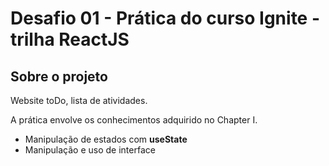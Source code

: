 # Desafio 01 - Prática do curso Ignite - trilha ReactJS

## Sobre o projeto

Website toDo, lista de atividades.

A prática envolve os conhecimentos adquirido no Chapter I.

* Manipulação de estados com **useState**
* Manipulação e uso de interface 
